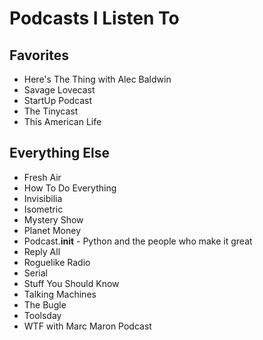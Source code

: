 # Podcasts I Listen To

## Favorites

- Here's The Thing with Alec Baldwin
- Savage Lovecast
- StartUp Podcast
- The Tinycast
- This American Life

## Everything Else

- Fresh Air
- How To Do Everything
- Invisibilia
- Isometric
- Mystery Show
- Planet Money
- Podcast.__init__ - Python and the people who make it great
- Reply All
- Roguelike Radio
- Serial
- Stuff You Should Know
- Talking Machines
- The Bugle
- Toolsday
- WTF with Marc Maron Podcast

